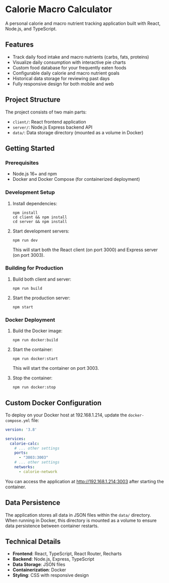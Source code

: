# Calorie Macro Calculator

A personal calorie and macro nutrient tracking application built with React, Node.js, and TypeScript.

## Features

- Track daily food intake and macro nutrients (carbs, fats, proteins)
- Visualize daily consumption with interactive pie charts
- Custom food database for your frequently eaten foods
- Configurable daily calorie and macro nutrient goals
- Historical data storage for reviewing past days
- Fully responsive design for both mobile and web

## Project Structure

The project consists of two main parts:

- `client/`: React frontend application
- `server/`: Node.js Express backend API
- `data/`: Data storage directory (mounted as a volume in Docker)

## Getting Started

### Prerequisites

- Node.js 16+ and npm
- Docker and Docker Compose (for containerized deployment)

### Development Setup

1. Install dependencies:
   ```
   npm install
   cd client && npm install
   cd server && npm install
   ```

2. Start development servers:
   ```
   npm run dev
   ```
   This will start both the React client (on port 3000) and Express server (on port 3003).

### Building for Production

1. Build both client and server:
   ```
   npm run build
   ```

2. Start the production server:
   ```
   npm start
   ```

### Docker Deployment

1. Build the Docker image:
   ```
   npm run docker:build
   ```

2. Start the container:
   ```
   npm run docker:start
   ```
   This will start the container on port 3003.

3. Stop the container:
   ```
   npm run docker:stop
   ```

## Custom Docker Configuration

To deploy on your Docker host at 192.168.1.214, update the `docker-compose.yml` file:

```yaml
version: '3.8'

services:
  calorie-calc:
    # ... other settings
    ports:
      - "3003:3003"
    # ... other settings
    networks:
      - calorie-network
```

You can access the application at http://192.168.1.214:3003 after starting the container.

## Data Persistence

The application stores all data in JSON files within the `data/` directory. When running in Docker, this directory is mounted as a volume to ensure data persistence between container restarts.

## Technical Details

- **Frontend**: React, TypeScript, React Router, Recharts
- **Backend**: Node.js, Express, TypeScript
- **Data Storage**: JSON files
- **Containerization**: Docker
- **Styling**: CSS with responsive design
